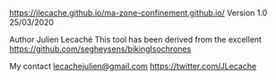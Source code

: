 https://jlecache.github.io/ma-zone-confinement.github.io/
Version 1.0
25/03/2020

Author Julien Lecaché 
This tool has been derived from the excellent https://github.com/segheysens/bikingIsochrones

My contact 
lecachejulien@gmail.com
https://twitter.com/JLecache
